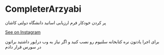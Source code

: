 # CompleterArzyabi
پر کردن خودکار فرم ارزیابی اساتید دانشگاه دولتی کاشان

[See on Instagram](https://www.instagram.com/p/BsgN-iTA2Xqx1A8kG92amRlf3PXqGDVk3EDNxs0/)

برای اجرا یادتون نره کتابخانه سلنیوم رو نصب کنید و اگر نیاز به وب درایور داشتید براتون در سورس قرار دادم